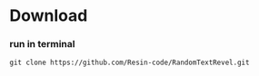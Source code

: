 # Download

### run in terminal
```
git clone https://github.com/Resin-code/RandomTextRevel.git
```
